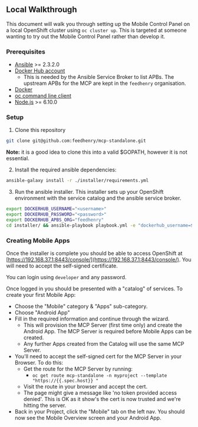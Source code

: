 ## Local Walkthrough

This document will walk you through setting up the Mobile Control Panel on a local OpenShift cluster using ```oc cluster up```. This is targeted at someone wanting to try out the Mobile Control Panel rather than develop it.

### Prerequisites 

- [Ansible](http://docs.ansible.com/ansible/latest/intro_installation.html) >= 2.3.2.0
- [Docker Hub account](https://hub.docker.com/)
  - This is needed by the Ansible Service Broker to list APBs. The upstream APBs for the MCP are kept in the `feedhenry` organisation.
- [Docker](https://docs.docker.com/engine/installation/)
- [oc command line client](https://github.com/openshift/origin/releases)
- [Node.js](https://nodejs.org/en/) >= 6.10.0

### Setup

1) Clone this repository

```bash
git clone git@github.com:feedhenry/mcp-standalone.git
```

**Note:** it is a good idea to clone this into a valid $GOPATH, however it is not essential.

2) Install the required ansible dependencies: 
```sh
ansible-galaxy install -r ./installer/requirements.yml
```

3) Run the ansible installer. This installer sets up your OpenShift environment with the service catalog and the ansible service broker. 

```sh
export DOCKERHUB_USERNAME="<username>"
export DOCKERHUB_PASSWORD="<password>"
export DOCKERHUB_APBS_ORG="feedhenry"
cd installer/ && ansible-playbook playbook.yml -e "dockerhub_username=$DOCKERHUB_USERNAME" -e "dockerhub_password=$DOCKERHUB_PASSWORD" -e "dockerhub_org=$DOCKERHUB_APBS_ORG" --ask-become-pass
```

### Creating Mobile Apps

Once the installer is complete you should be able to access OpenShift at [https://192.168.37.1:8443/console/](https://192.168.37.1:8443/console/). You will need to accept the self-signed certificate.

You can login using `developer` and any password.

Once logged in you should be presented with a "catalog" of services. To create your first Mobile App:

- Choose the "Mobile" category & "Apps" sub-category.
- Choose "Android App"
- Fill in the required information and continue through the wizard.
  - This will provision the MCP Server (first time only) and create the Android App. The MCP Server is required before Mobile Apps can be created.
  - Any further Apps created from the Catalog will use the same MCP Server.
- You'll need to accept the self-signed cert for the MCP Server in your Browser. To do this:
  - Get the route for the MCP Server by running:
    - `oc get route mcp-standalone -n myproject --template "https://{{.spec.host}} "`
  - Visit the route in your browser and accept the cert.
  - The page might give a message like 'no token provided access denied'. This is OK as it show's the cert is now trusted and we're hitting the server.
- Back in your Project, click the "Mobile" tab on the left nav. You should now see the Mobile Overview screen and your Android App.


